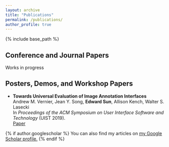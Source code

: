 ```yaml
---
layout: archive
title: "Publications"
permalink: /publications/
author_profile: true
---
```

{% include base_path %}

## Conference and Journal Papers
Works in progress
## Posters, Demos, and Workshop Papers
*	**Towards Universal Evaluation of Image Annotation Interfaces**<br/>
	Andrew M. Vernier, Jean Y. Song, **Edward Sun**, Allison Kench, Walter S. Lasecki<br/>
	In *Proceedings of the ACM Symposium on User Interface Software and Technology* (UIST 2019).<br/>
	[Paper](../_publications/corsica_UIST2019-poster.pdf)


{% if author.googlescholar %}
  You can also find my articles on <u><a href="{{author.googlescholar}}">my Google Scholar profile</a>.</u>
{% endif %}

